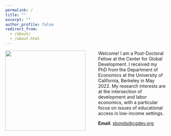 ```yaml
---
permalink: /
title: ""
excerpt: ""
author_profile: false
redirect_from: 
  - /about/
  - /about.html
---
```


<img src="{{site.url}}/images/bio_photo_alt.JPG" width="250" align="left" style="display: block; margin-right: 40px;" /> 


Welcome! I am a Post-Doctoral Fellow at the Center for Global Development. I received my PhD from the Department of Economics at the University of California, Berkeley in May 2022. My research interests are at the intersection of development and labor economics, with a particular focus on issues of educational access in low-income settings. 

**Email**: [sbonds@cgdev.org](mailto:sbonds@cgdev.org)

